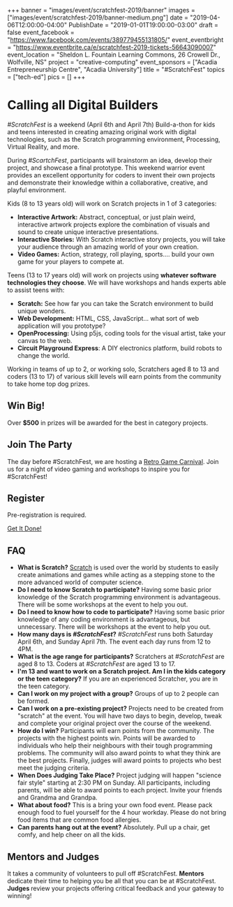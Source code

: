 +++
banner = "images/event/scratchfest-2019/banner"
images = ["images/event/scratchfest-2019/banner-medium.png"]
date = "2019-04-06T12:00:00-04:00"
PublishDate = "2019-01-01T19:00:00-03:00"
draft = false
event_facebook = "https://www.facebook.com/events/389779455131805/"
event_eventbright = "https://www.eventbrite.ca/e/scratchfest-2019-tickets-56643090007"
event_location = "Sheldon L. Fountain Learning Commons, 26 Crowell Dr.,  Wolfville, NS"
project = "creative-computing"
event_sponsors = ["Acadia Entrepreneurship Centre", "Acadia University"]
title = "#ScratchFest"
topics = ["tech-ed"]
pics = []
+++

# Calling all Digital Builders

_#ScratchFest_ is a weekend (April 6th and April 7th) Build-a-thon for kids and teens interested in creating amazing original work with digital technologies, such as the Scratch programming environment, Processing, Virtual Reality, and more.

During _#ScartchFest_, participants will brainstorm an idea, develop their project, and showcase a final prototype.  This weekend warrior event provides an excellent opportunity for coders to invent their own projects and demonstrate their knowledge within a collaborative, creative, and playful environment.

Kids (8 to 13 years old) will work on Scratch projects in 1 of 3 categories:

- **Interactive Artwork:**  Abstract, conceptual, or just plain weird, interactive artwork projects explore the combination of visuals and sound to create unique interactive presentations.
- **Interactive Stories:**  With Scratch interactive story projects, you will take your audience through an amazing world of your own creation.
- **Video Games:**  Action, strategy, roll playing, sports.... build your own game for your players to compete at.

Teens (13 to 17 years old) will work on projects using **whatever software technologies they choose**.  We will have workshops and hands experts able to assist teens with:

- **Scratch:** See how far you can take the Scratch environment to build unique wonders.
- **Web Development:** HTML, CSS, JavaScript... what sort of web application will you prototype?
- **OpenProcessing:** Using p5js, coding tools for the visual artist, take your canvas to the web.
- **Circuit Playground Express**: A DIY electronics platform, build robots to change the world.

Working in teams of up to 2, or working solo, Scratchers aged 8 to 13 and coders (13 to 17) of various skill levels will earn points from the community to take home top dog prizes.

## Win Big!

Over **$500** in prizes will be awarded for the best in category projects.

## Join The Party

The day before #ScratchFest, we are hosting a [Retro Game Carnival](/event/retro-game-fest/).  Join us for a night of video gaming and workshops to inspire you for #ScratchFest!

## Register

Pre-registration is required.

<a class="expanded large button" href="https://www.eventbrite.ca/e/scratchfest-2019-tickets-44566710230"><i class="fas fa-rocket"></i> Get It Done! <i class="fas fa-rocket"></i></a>

## FAQ

- **What is Scratch?**  <a href="https://scratch.mit.edu/" target="_blank">Scratch</a> is used over the world by students to easily create animations and games while acting as a stepping stone to the more advanced world of computer science.
- **Do I need to know Scratch to participate?**  Having some basic prior knowledge of the Scratch programming environment is advantageous.  There will be some workshops at the event to help you out.
- **Do I need to know how to code to participate?**  Having some basic prior knowledge of any coding environment is advantageous, but unnecessary.  There will be workshops at the event to help you out.
- **How many days is _#ScratchFest_?**  _#ScratchFest_ runs both Saturday April 6th, and Sunday April 7th.  The event each day runs from 12 to 4PM.
- **What is the age range for participants?**  Scratchers at _#ScratchFest_ are aged 8 to 13.  Coders at _#ScratchFest_ are aged 13 to 17.
- **I'm 13 and want to work on a Scratch project.  Am I in the kids category or the teen category?**  If you are an experienced Scratcher, you are in the teen category.
- **Can I work on my project with a group?**  Groups of up to 2 people can be formed.
- **Can I work on a pre-existing project?**  Projects need to be created from "scratch" at the event.  You will have two days to begin, develop, tweak and complete your original project over the course of the weekend.
- **How do I win?**  Participants will earn points from the community.  The projects with the highest points win.  Points will be awarded to individuals who help their neighbours with their tough programming problems.  The community will also award points to what they think are the best projects.  Finally, judges will award points to projects who best meet the judging criteria.
- **When Does Judging Take Place?**  Project judging will happen "science fair style" starting at 2:30 PM on Sunday.  All participants, including parents, will be able to award points to each project.  Invite your friends and Grandma and Grandpa.
- **What about food?**  This is a bring your own food event.  Please pack enough food to fuel yourself for the 4 hour workday.  Please do not bring food items that are common food allergies.
- **Can parents hang out at the event?** Absolutely.  Pull up a chair, get comfy, and help cheer on all the kids.

## Mentors and Judges

It takes a community of volunteers to pull off #ScratchFest.  **Mentors <i class="far fa-handshake"></i>** dedicate their time to helping you be all that you can be at #ScratchFest.  **Judges <i class="fas fa-gavel"></i>** review your projects offering critical feedback and your gateway to winning!

<!--<div class="row">
    <div class="large-6 columns">
    <ul>
        <li>Mike Caplan - Henry Schein <i class="far fa-handshake"></i></li>
        <li>Shameer - Singolar <i class="far fa-handshake"></i></li>
        <li>Afnan Farooqui <i class="fas fa-gavel"></i></li>
        <li>Pierre Clouthier - Progeny Genealogy <i class="far fa-handshake"></i></li>
        <li>Brent Morine <i class="fas fa-gavel"></i> <i class="far fa-handshake"></i></li>
        <li>Nia <i class="fas fa-gavel"></i> <i class="far fa-handshake"></i></li>
        <li>Cindy Trudel - WISE Acadia <i class="fas fa-gavel"></i></li>
        <li>Randy Newman - WISE Acadia <i class="fas fa-gavel"></i></li>
        <li>Tyler Farmer - Digital Nova Scotia <i class="far fa-handshake"></i></li>
        <li>Gary Gaudet - Brilliant Labs <i class="far fa-handshake"></i></li>
        <li>Darcy Benoit - Jodery School of Computer Science at Acadia University <i class="fas fa-gavel"></i></li>
    </ul>
    </div>
    <div class="large-6 columns">
        <ul>
            <li>Nellie Keating - Brilliant Labs <i class="fas fa-gavel"></i> <i class="far fa-handshake"></i></li>
            <li>Jonathan Paturel <i class="fas fa-gavel"></i> <i class="far fa-handshake"></i></li>
            <li>Roger Haynes <i class="fas fa-gavel"></i> <i class="far fa-handshake"></i></li>
            <li>Margaret Hopkins - Robats <i class="fas fa-gavel"></i> <i class="far fa-handshake"></i></li>
            <li>Lydia Wilks - Robats <i class="far fa-handshake"></i></li>
            <li>Xiaoqi Cai - IBM <i class="far fa-handshake"></i></li>
            <li>Adam Conner - AVRCE <i class="far fa-handshake"></i></li>
            <li>Keith Diehl <i class="far fa-handshake"></i></li>
            <li>Will Macdonald <i class="far fa-handshake"></i></li>
            <li>Ariane Hanlon - IBM <i class="fas fa-gavel"></i> <i class="far fa-handshake"></i></li>
            <li>Sarah Li - IBM <i class="fas fa-gavel"></i> <i class="far fa-handshake"></i></li>
            <li>Vistassja Williams <i class="fas fa-gavel"></i></li>
            <li>Danny Silver - Jodery School of Computer Science at Acadia University <i class="far fa-handshake"></i> <i class="fas fa-gavel"></i></li>
        </ul>
    </div>
</div>-->


<!--
## Sponsors

Several amazing business tossed support our way to pull off this event.  Hats off to our Valley IT community.

<div class="row">
  <div class="large-4 columns">
    <div class="card">
      <a href="https://www2.acadiau.ca/home.html"><img src="/images/event/scratchfest-2018/acadia.png"></a>
    </div>
  </div>
  <div class="large-4 columns">
      <div class="card">
        <a href="https://www.henryschein.com/"><img src="/images/event/scratchfest-2017/henryschein.png"></a>
      </div>
    </div>
  <div class="large-4 columns">
     <div class="card">
       <a href="http://progenygenealogy.com/"><img src="/images/event/scratchfest-2017/progeny.png"></a>
     </div>
   </div>
</div>

<div class="row">
  <div class="large-4 columns">
    <div class="card">
      <a href="http://frostbyteinteractive.com/"><img src="/images/event/scratchfest-2017/frostbyte.png"></a>
    </div>
  </div>
  <div class="large-4 columns">
    <div class="card">
      <a href="http://www.makerswindsor.com/"><img src="/images/event/scratchfest-2018/makers.png"></a>
    </div>
  </div>
  <div class="large-4 columns">
    <div class="card">
      <a href="http://www.acadiaentrepreneurshipcentre.com/"><img src="/images/event/scratchfest-2017/aec.png"></a>
    </div>
  </div>
</div>

<div class="row">
  <div class="large-6 columns">
    <div class="card">
      <a href="http://www.mashuplab.ca/"><img src="/images/event/scratchfest-2018/mashuplab.jpg"></a>
    </div>
  </div>
  <div class="large-6 columns">
      <div class="card">
        <a href="http://www.acadiaentrepreneurshipcentre.com/launchbox/about-launchbox/"><img src="/images/event/scratchfest-2018/launchbox.jpg"></a>
      </div>
    </div>
</div>


<div class="row">
  <div class="large-6 columns">
    <div class="card">
      <a href="https://cs.acadiau.ca/"><img src="/images/event/scratchfest-2018/jsocs.png"></a>
    </div>
  </div>
  <div class="large-6 columns">
      <div class="card">
        <a href="https://www.brilliantlabs.ca/"><img src="/images/event/scratchfest-2018/bl-big.png"></a>
      </div>
    </div>
</div>

-->

<style>
.card img {
    margin-left: auto;
    margin-right: auto;
    display: block;
}
</style>

<script src="https://cdnjs.cloudflare.com/ajax/libs/p5.js/0.6.0/p5.min.js" integrity="sha256-GDuv15eqQpLqWvLkRnd+EvvsHLngEUnerY5BDSYfLuM=" crossorigin="anonymous"></script>
<script
   type="text/javascript"
   src="https://rawgit.com/IDMNYU/p5.js-speech/master/lib/p5.speech.js"
></script>

<script>
var b = []
var myVoice = new p5.Speech();
var isInit = 0;
var welcome = [];

function preload() {
  font = loadFont('https://cdn.rawgit.com/google/fonts/699ce8c5/ofl/pressstart2p/PressStart2P-Regular.ttf')
}

function getIP(json) {
    welcome = [
        'Hello ' + json.ip + '. Annapolis Valley computer build-a-thon. Scratch Fest.  A digital builders competition',
        'Hello ' + json.ip + '. Come build with us.  Scratch Fest.  A digital builders competition',
        'How do you express your creativity digitally? ' + json.ip + '?  Scratch Fest.  Come build with us'
    ];

    isInit++;
}

function setup() {
  var header = document.querySelector('main article header');

  canvas = createCanvas(header.offsetWidth, header.offsetHeight);
  canvas.parent(header);

  background(0)

  for (var i = 0; i < 100; i++) {
    b[i] = new T(random(width), random(height))
  }

  isInit++;
}

function draw() {
  for (var i = 0; i < b.length; i++) {
    b[i].update()
    b[i].show()
  }
}


function T(x, y) {
  this.pos = createVector(x, y)
  this.acc = p5.Vector.random2D()
  this.angle = 0.01
  this.s = 10

  this.update = function() {

    this.pos.x += cos(this.angle);
    this.pos.y += sin(this.angle);
    this.angle += random(-0.2, 0.2);
    this.s += 0.1

    this.pos.add(this.acc)

    if (this.x > width) this.x = 0
    if (this.x < 0) this.x = width
    if (this.y > height) y = 0
    if (this.y < 0) y = height
  }

  this.show = function() {
    stroke(255)
    fill(this.s % 255, 0, 0)
		textFont(font);
    textSize(this.s)
    text("#ScratchFest", this.pos.x, this.pos.y)
  }

}

var intervalId = setInterval(function(){

    if (isInit > 1) {
        clearInterval(intervalId);
        talk();
    }

}, 2000);


function talk() {
    var voices = [];

    for (var i = 0; i < myVoice.voices.length; i++) {
        if (myVoice.voices[i].lang.substr(0,2) == 'en') {
            voices.push(i);
        }
    }

    myVoice.setVoice(random(voices));
    myVoice.setRate(0.7);
    myVoice.speak(random(welcome));
}

</script>
<script src="https://api.ipify.org?format=jsonp&callback=getIP"></script>
